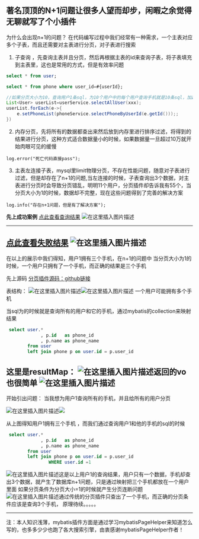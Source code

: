 

## 著名顶顶的N+1问题让很多人望而却步，闲暇之余觉得无聊就写了个小插件
为什么会出现n+1的问题？
在代码编写过程中我们经常有一种需求，一个主表对应多个子表，而且还需要对主表进行分页，对子表进行搜索
1. 子查询 ，先查询主表并且分页，然后再根据主表的id来查询子表，将子表填充到主表里，这也是常用的方式，但是有效率问题

```sql
select * from user;
```
```sql
select * from phone where user_id=#{userId};
```
```java
//如果分页大小为10，查询用户1条sql，为10个用户中的每个用户查询手机就是10条sql，加起来11条
List<User> userList=userService.selectAllUser(xxx);
userList.forEach(e->{
	e.setPhoneList(phoneService.selectPhoneByUserId(e.getId()));;
})
```


2. 内存分页，先将所有的数据都查出来然后放到内存里进行排序过滤，将得到的结果进行分页，这种方式适合数据量小的时候，如果数据量一旦超过10万就开始肉眼可见的缓慢

```
log.error("死亡代码直接pass");
```

3. 主表左连接子表，mysql里limit物理分页，不存在性能问题，随意对子表进行过滤，但是却存在了n+1的问题,当左连接的时候，子表查询出3个数据，对主表进行分页时会导致分页错乱，明明11个用户，分页插件却告诉我有55个，当分页大小为1的时候，数据却不完整，现在这些问题得到了完善的解决方案

```
log.info("存在n+1问题，但是有了解决方案");
```




**先上成功案例**
[点此查看查询结果](http://148.70.16.82:10000/user/collectionUtil?page=1&pageSize=1)
![在这里插入图片描述](https://img-blog.csdnimg.cn/20190927185109401.png?x-oss-process=image/watermark,type_ZmFuZ3poZW5naGVpdGk,shadow_10,text_aHR0cHM6Ly9ibG9nLmNzZG4ubmV0L3FxXzM1NDI1MjQz,size_16,color_FFFFFF,t_70)


---
[点此查看失败结果](http://148.70.16.82:10000/user/pageHelper?page=1&pageSize=1)
![在这里插入图片描述](https://img-blog.csdnimg.cn/20190927185244755.png?x-oss-process=image/watermark,type_ZmFuZ3poZW5naGVpdGk,shadow_10,text_aHR0cHM6Ly9ibG9nLmNzZG4ubmV0L3FxXzM1NDI1MjQz,size_16,color_FFFFFF,t_70)
---
在以上的展示中我们得知，用户1拥有三个手机，在n+1的问题中
当分页大小为1的时候，一个用户只拥有了一个手机，而正确的结果是三个手机

先上源码
[分页插件源码：github链接](https://github.com/aly8246/collection-util)

表结构：
![在这里插入图片描述](https://img-blog.csdnimg.cn/20190927185543378.png?x-oss-process=image/watermark,type_ZmFuZ3poZW5naGVpdGk,shadow_10,text_aHR0cHM6Ly9ibG9nLmNzZG4ubmV0L3FxXzM1NDI1MjQz,size_16,color_FFFFFF,t_70)![在这里插入图片描述](https://img-blog.csdnimg.cn/20190927185559306.png?x-oss-process=image/watermark,type_ZmFuZ3poZW5naGVpdGk,shadow_10,text_aHR0cHM6Ly9ibG9nLmNzZG4ubmV0L3FxXzM1NDI1MjQz,size_16,color_FFFFFF,t_70)
一个用户可能拥有多个手机

当sql为的时候就是查询所有的用户和它的手机，通过mybatis的collection来映射结果

```sql
 select user.*
             , p.id   as phone_id
             , p.name as phone_name
        from user 
        left join phone p on user.id = p.user_id
```

这里是resultMap：
![在这里插入图片描述](https://img-blog.csdnimg.cn/2019092718574163.png?x-oss-process=image/watermark,type_ZmFuZ3poZW5naGVpdGk,shadow_10,text_aHR0cHM6Ly9ibG9nLmNzZG4ubmV0L3FxXzM1NDI1MjQz,size_16,color_FFFFFF,t_70)返回的vo也很简单
![在这里插入图片描述](https://img-blog.csdnimg.cn/20190927185813177.png?x-oss-process=image/watermark,type_ZmFuZ3poZW5naGVpdGk,shadow_10,text_aHR0cHM6Ly9ibG9nLmNzZG4ubmV0L3FxXzM1NDI1MjQz,size_16,color_FFFFFF,t_70)
------
开始引出问题：
当我想为用户1查询所有的手机，并且给所有的用户分页

![在这里插入图片描述](https://img-blog.csdnimg.cn/20190927185918644.png)![](https://img-blog.csdnimg.cn/20190927185925675.png)

从上图得知用户1拥有三个手机
，而我们通过查询用户1和他的手机的sql的时候

```sql
 select user.*
             , p.id   as phone_id
             , p.name as phone_name
        from user 
        left join phone p on user.id = p.user_id
				WHERE user.id =1
```
![在这里插入图片描述](https://img-blog.csdnimg.cn/20190927190036717.png)这是以上用户1的查询结果，用户只有一个数据，手机却查出3个数据，就产生了数据库n+1问题，只是通过映射把三个手机都放在一个用户里面
如果分页条件为分页大小=1的时候就产生分页连断问题
![在这里插入图片描述](https://img-blog.csdnimg.cn/201909271901567.png?x-oss-process=image/watermark,type_ZmFuZ3poZW5naGVpdGk,shadow_10,text_aHR0cHM6Ly9ibG9nLmNzZG4ubmV0L3FxXzM1NDI1MjQz,size_16,color_FFFFFF,t_70)通过传统的分页插件只查出了一个手机，而正确的分页条件应该是查询3个手机，
原理待续。。。。。

---
注：本人知识浅薄，mybatis插件方面是通过学习mybatisPageHelper来知道怎么写的，也多多少少也跑了各大搜索引擎，由衷感谢mybatisPageHelper作者！	
